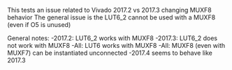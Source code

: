 This tests an issue related to Vivado 2017.2 vs 2017.3 changing MUXF8 behavior
The general issue is the LUT6_2 cannot be used with a MUXF8 (even if O5 is unused)

General notes:
-2017.2: LUT6_2 works with MUXF8
-2017.3: LUT6_2 does not work with MUXF8
-All: LUT6 works with MUXF8
-All: MUXF8 (even with MUXF7) can be instantiated unconnected
-2017.4 seems to behave like 2017.3

